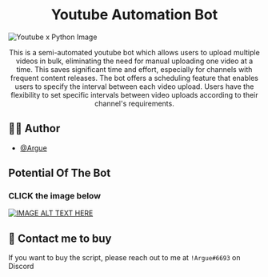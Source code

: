 # <div align = "center"> Youtube Automation Bot </div> </a>

![Youtube x Python Image](https://res.cloudinary.com/practicaldev/image/fetch/s--UJMX0wcf--/c_imagga_scale,f_auto,fl_progressive,h_420,q_auto,w_1000/https://dev-to-uploads.s3.amazonaws.com/uploads/articles/kr8qigb94o7vbyjfap9k.jpg)


<p align=center>This is a semi-automated youtube bot which allows users to upload multiple videos in bulk, eliminating the need for manual uploading one video at a time. This saves significant time and effort, especially for channels with frequent content releases. The bot offers a scheduling feature that enables users to specify the interval between each video upload. Users have the flexibility to set specific intervals between video uploads according to their channel's requirements.</p>



## 👨‍💻 Author 

- [@Argue](https://github.com/Arguee/)

## Potential Of The Bot

### CLICK the image below

[![IMAGE ALT TEXT HERE](https://img.youtube.com/vi/3qAJrQKENy8/mqdefault.jpg)](https://www.youtube.com/watch?v=3qAJrQKENy8&)




## 📡 Contact me to buy

If you want to buy the script, please reach out to me at 
`!Argue#6693` on Discord


